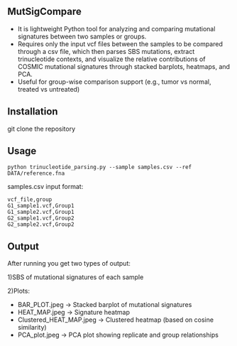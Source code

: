 ## MutSigCompare
* It is lightweight Python tool for analyzing and comparing mutational signatures between two samples or groups.
* Requires only the input vcf files between the samples to be compared through a csv file, which then parses SBS mutations, extract trinucleotide contexts, and visualize the relative contributions of COSMIC mutational signatures through stacked barplots, heatmaps, and PCA.
* Useful for group-wise comparison support (e.g., tumor vs normal, treated vs untreated)

## Installation
git clone the repository

## Usage
```
python trinucleotide_parsing.py --sample samples.csv --ref DATA/reference.fna
```
samples.csv input format:
```
vcf_file,group
G1_sample1.vcf,Group1
G1_sample2.vcf,Group1
G2_sample1.vcf,Group2
G2_sample2.vcf,Group2
```
## Output
After running you get two types of output:

1)SBS of mutational signatures of each sample

2)Plots:
  + BAR_PLOT.jpeg → Stacked barplot of mutational signatures
  + HEAT_MAP.jpeg → Signature heatmap
  + Clustered_HEAT_MAP.jpeg → Clustered heatmap (based on cosine similarity)
  + PCA_plot.jpeg → PCA plot showing replicate and group relationships
